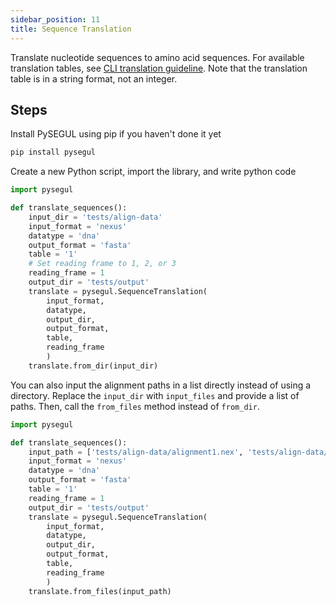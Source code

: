```yaml
---
sidebar_position: 11
title: Sequence Translation
---
```


Translate nucleotide sequences to amino acid sequences. For available translation tables, see [CLI translation guideline](/docs/cli-usage/translate#supported-translation-tables). Note that the translation table is in a string format, not an integer.

## Steps

Install PySEGUL using pip if you haven't done it yet

```bash
pip install pysegul
```

Create a new Python script, import the library, and write python code

```python
import pysegul

def translate_sequences():
    input_dir = 'tests/align-data'
    input_format = 'nexus'
    datatype = 'dna'
    output_format = 'fasta'
    table = '1'
    # Set reading frame to 1, 2, or 3
    reading_frame = 1
    output_dir = 'tests/output'
    translate = pysegul.SequenceTranslation(
        input_format,  
        datatype, 
        output_dir, 
        output_format,
        table,
        reading_frame
        )
    translate.from_dir(input_dir)
```

You can also input the alignment paths in a list directly instead of using a directory. Replace the `input_dir` with `input_files` and provide a list of paths. Then, call the `from_files` method instead of `from_dir`.

```python
import pysegul

def translate_sequences():
    input_path = ['tests/align-data/alignment1.nex', 'tests/align-data/alignment2.nex']
    input_format = 'nexus'
    datatype = 'dna'
    output_format = 'fasta'
    table = '1'
    reading_frame = 1
    output_dir = 'tests/output'
    translate = pysegul.SequenceTranslation(
        input_format,  
        datatype, 
        output_dir, 
        output_format,
        table,
        reading_frame
        )
    translate.from_files(input_path)
```
